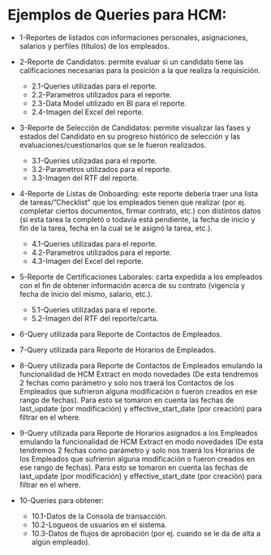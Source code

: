 # Ejemplos de Queries para HCM:

* 1-Reportes de listados con informaciones personales, asignaciones, salarios y perfiles  (títulos) de los empleados.

* 2-Reporte de Candidatos: permite evaluar si un candidato tiene las calificaciones necesarias para la posición a la que realiza la requisición. 
	* 2.1-Queries utilizadas para el reporte.
	* 2.2-Parametros utilizados para el reporte.
	* 2.3-Data Model utilizado en BI para el reporte.
	* 2.4-Imagen del Excel del reporte.

* 3-Reporte de Selección de Candidatos: permite visualizar las fases y estados del Candidato en su progreso histórico de selección y las evaluaciones/cuestionarios que se le fueron realizados. 
	* 3.1-Queries utilizadas para el reporte.
	* 3.2-Parametros utilizados para el reporte.
	* 3.3-Imagen del RTF del reporte.

* 4-Reporte de Listas de Onboarding: este reporte debería traer una lista de tareas/”Checklist” que los empleados tienen que realizar (por ej. completar ciertos documentos, firmar contrato, etc.) con distintos datos (si esta tarea la completó o todavía está pendiente, la fecha de inicio y fin de la tarea, fecha en la cual se le asignó la tarea, etc.). 
	* 4.1-Queries utilizadas para el reporte.
	* 4.2-Parametros utilizados para el reporte.
	* 4.3-Imagen del Excel del reporte.

* 5-Reporte de Certificaciones Laborales: carta expedida a los empleados con el fin de obtener información acerca de su contrato (vigencia y fecha de inicio del mismo, salario, etc.).
	* 5.1-Queries utilizadas para el reporte.
	* 5.2-Imagen del RTF del reporte/carta.

* 6-Query utilizada para Reporte de Contactos de Empleados. 

* 7-Query utilizada para Reporte de Horarios de Empleados.

* 8-Query utilizada para Reporte de Contactos de Empleados emulando la funcionalidad de HCM Extract en modo novedades (De esta tendremos 2 fechas como parámetro y solo nos traerá los Contactos de los Empleados que sufrieron alguna modificación o fueron creados en ese rango de fechas). Para esto se tomaron en cuenta las fechas de last_update (por modificación) y effective_start_date (por creación) para filtrar en el where.  

* 9-Query utilizada para Reporte de Horarios asignados a los Empleados emulando la funcionalidad de HCM Extract en modo novedades (De esta tendremos 2 fechas como parámetro y solo nos traerá los Horarios de los Empleados que sufrieron alguna modificación o fueron creados en ese rango de fechas). Para esto se tomaron en cuenta las fechas de last_update (por modificación) y effective_start_date (por creación) para filtrar en el where.  

* 10-Queries para obtener:
	* 10.1-Datos de la Consola de transacción.
	* 10.2-Logueos de usuarios en el sistema. 
	* 10.3-Datos de flujos de aprobación (por ej. cuando se le da de alta a algún empleado). 